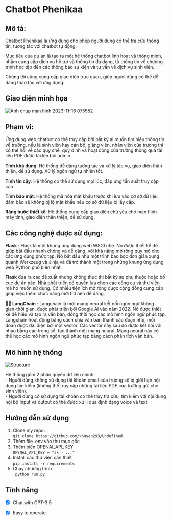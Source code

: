 
<!-- @import "[TOC]" {cmd="toc" depthFrom=1 depthTo=6 orderedList=false} -->

# Chatbot Phenikaa

## Mô tả: 
Chatbot Phenikaa là ứng dụng cho phép người dùng có thể tra cứu thông tin, tương tác với chatbot tự động.   

Mục tiêu của dự án là tạo ra một hệ thống chatbot linh hoạt và thông minh, nhằm cung cấp dịch vụ hỗ trợ và thông tin đa dạng, từ thông tin về chương trình học tập đến các thông báo sự kiện và tư vấn về dịch vụ sinh viên.    
  
Chúng tôi cũng cung cấp giao diện trực quan, giúp người dùng có thể dễ dàng thao tác với ứng dụng.

## Giao diện minh họa 
![Ảnh chụp màn hình 2023-11-16 075552](https://github.com/khuyen293/Undefined/assets/94832743/9458648e-a23b-4c2f-b5b0-6785af27c6a9)

## Phạm vi:
Ứng dụng web chatbot có thể truy cập bởi bất kỳ ai muốn tìm hiểu thông tin về trường, nếu là sinh viên hay cán bộ, giảng viên, nhân viên của trường thì có thể hỏi về các quy chế, quy định và hoạt động của trường thông qua tài liệu PDF được tải lên bởi admin

**Tính khả dụng**: Hệ thống dễ dàng tương tác và xử lý tác vụ, giao diện thân thiện, dễ sử dụng. Xử lý ngôn ngữ tự nhiên tốt.

**Tính tin cậy**: Hệ thống có thể sử dụng mọi lúc, đáp ứng tần suất truy cập cao.

**Tính bảo mật**: Hệ thống mã hóa mật khẩu trước khi lưu vào cơ sở dữ liệu, đảm bảo sẽ không bị lộ mật khẩu nếu cơ sở dữ liệu bị lấy cắp.

**Ràng buộc thiết kế**: Hệ thống cung cấp giao diện chủ yếu cho màn hình máy tính, giao diện thân thiện, dễ sử dụng. 

## Các công nghệ được sử dụng: 
    
**Flask** : Flask là một khung ứng dụng web WSGI nhẹ. Nó được thiết kế để giúp bắt đầu nhanh chóng và dễ dàng, với khả năng mở rộng quy mô cho các ứng dụng phức tạp. Nó bắt đầu như một trình bao bọc đơn giản xung quanh Werkzeug và Jinja và đã trở thành một trong những khung ứng dụng web Python phổ biến nhất.

**Flask** đưa ra các đề xuất nhưng không thực thi bất kỳ sự phụ thuộc hoặc bố cục dự án nào. Nhà phát triển có quyền lựa chọn các công cụ và thư viện mà họ muốn sử dụng. Có nhiều tiện ích mở rộng được cộng đồng cung cấp giúp việc thêm chức năng mới trở nên dễ dàng.

**🦜️🔗 LangChain** : Langchain là một mạng neural kết nối ngôn ngữ không gian-thời gian, được phát triển bởi Google AI vào năm 2022. Nó được thiết kế để hiểu và tạo ra văn bản, đồng thời học các mô hình ngôn ngữ phức tạp. Langchain hoạt động bằng cách chia văn bản thành các đoạn nhỏ, mỗi đoạn được đại diện bởi một vector. Các vector này sau đó được kết nối với nhau bằng các trọng số, tạo thành một mạng neural. Mạng neural này có thể học các mô hình ngôn ngữ phức tạp bằng cách phân tích văn bản.

## Mô hình hệ thống
   ![Structure](https://github.com/khuyen293/Undefined/assets/96828322/d671e71b-48c1-4223-b026-30b2f4371ef8)

   Hệ thống gồm 2 phân quyền dữ liệu chính:  
    - Người dùng không sử dụng tài khoản email của trường sẽ bị giới hạn nội dung tìm kiếm (không thể truy cập những tài liệu PDF của trường gửi cho sinh viên).  
    - Người dùng có sử dụng tài khoản có thể truy tra cứu, tìm kiếm với nội dung nội bộ
   Input và output có thể được xử lí qua định dạng voice và text
  
## Hướng dẫn sử dụng
1. Clone my repo:  
``` git clone https://github.com/khuyen293/Undefined ```
2. Thêm file .env vào thư mục gốc  
3. Thêm biến OPENAI_API_KEY     
   ``` OPENAI_API_KEY = "sk - ..." ```
4. Install các thư viện cần thiết  
   ``` pip install -r requirements ```
5. Chạy chương trình  
   ``` python run.py```


## Tính năng
- [x] Chat with GPT-3.5
- [x] Easy to operate

